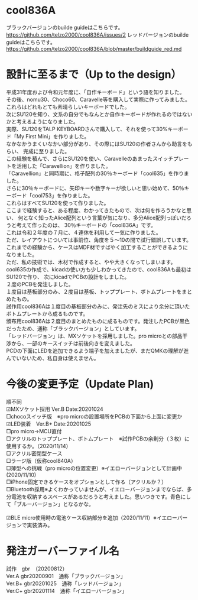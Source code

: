 # cool836A
ブラックバージョンのbuilde guideはこちらです。<br>
https://github.com/telzo2000/cool836A/issues/2
レッドバージョンのbuilde guideはこちらです。<br>
https://github.com/telzo2000/cool836A/blob/master/buildguide_red.md

# 設計に至るまで（Up to the design）<br>
平成31年度および令和元年度に、「自作キーボード」という語を知りました。<br>
その後、nomu30、Choco60、Caravelle等を購入して実際に作ってみました。<br>
これらはどれもとても素晴らしいキーボードでした。<br>
次にSU120を知り、文系の自分でもなんとか自作キーボードが作れるのではないかと考えるようになりました。<br>
実際、SU120をTALP KEYBOARDさんで購入して、それを使って30%キーボード「My First Mini」を作りました。<br>
なかなかうまくいなかい部分があり、その際にはSU120の作者さんから助言をもらい、
完成に至りました。<br>
この経験を積んで、さらにSU120を使い、Caravelleのあまったスイッチプレートを活用した「Caravellion」を作りました。<br>
「Caravellion」と同時期に、格子配列の30％キーボード「cool635」を作りました。<br>
さらに30％キーボードに、矢印キーや数字キーが欲しいと思い始めて、50％キーボード「cool753」を作りました。<br>
これらはすべてSU120を使って作りました。<br>
ここまで経験すると、ある程度、わかってきたもので、次は何を作ろうかなと思い、
何となく知ったAlice配列という言葉が気になり、多分Alice配列っぽいだろうと考えて作ったのは、
30％キーボードの「cool836A」です。<br>
これは令和２年度の７月に、４連休を利用して一気に作りました。<br>
ただ、レイアウトについては事前位、角度を５〜10の間で試行錯誤しています。<br>
これまでの経験から、ケースはMDF材ですばやく加工することができるようになりました。<br>
ただ、私の技術では、木材で作成すると、やや大きくなってしまいます。<br>
cool635の作成で、kicadの使い方も少しわかってきたので、cool836Aも最初はSU120で作り、
次にkicadでPCBの設計をしました。<br>２度のPCBを発注しました。<br>
１度目は基板部分のみ、２度目は基板、トッププレート、ボトムプレートをまとめたもの。<br>
試作用cool836Aは１度目の基板部分のみに、発注先のミスにより余分に頂いたボトムプレートから成るものです。<br>
頒布用cool836Aは２度目のまとめたものに成るものです。発注したPCBが黒色だったため、通称「ブラックバージョン」としています。<br>
「レッドバージョン」は、MXソケットを採用しました。pro microとの部品干渉から、一部のキースイッチは前後向きを変えました。<br>
PCDの下面にLEDを追加できるよう端子を加えましたが、まだQMKの理解が進んでいないため、私自身は使えません。<br>

# 今後の変更予定（Update Plan)
順不同<br>
☑︎MXソケット採用 Ver.B Date:20201024<br>
□chocoスイッチ版　※pro microの設置場所をPCBの下面から上面に変更か<br>
☑︎LED装着　Ver.B+ Date:20201025<br>
□pro micro→MCU直付<br>
□アクリルのトッププレート、ボトムプレート　※試作PCBの余剰分（３枚）に使用するか。（2020/11/14）<br>
□アクリル密閉型ケース<br>
□ラージ版（仮称cool840A）<br>
□薄型への挑戦（pro microの位置変更）※イエローバージョンとして計画中(2020/11/10)<br>
□iPhone固定できるケースをオプションとして作る（アクリルか？）<br>
□Bluetooth採用※よくわかっていませんが、イエローバージョンまでならば、多分電池を収納するスペースがあるだろうと考えました。思いつきです。青色にして「ブルーバージョン」となるかな。<br><br>
☑︎BLE micro使用時の電池ケース収納部分を追加（2020/11/11）※イエローバージョンで実装済み。<br>


# 発注ガーバーファイル名
試作　gbr　（20200812）<br>
Ver.A gbr20200901　通称「ブラックバージョン」<br>
Ver.B+ gbr20201025　通称「レッドバージョン」<br>
Ver.C+ gbr20201114　通称「イエローバージョン」<br>
